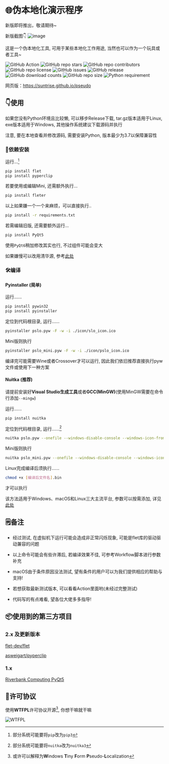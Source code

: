 # 🌐伪本地化演示程序

新版即将推出，敬请期待~

新版截图👇
![image](https://github.com/suntrise/Pseudo-localization-Demo/assets/89229642/128a04f0-cf92-4408-b74c-17d6ae7d66f8)


这是一个伪本地化工具, 可用于某些本地化工作用途, 当然也可以作为一个玩具或者工具~

![GitHub Action](https://github.com/suntrise/Pseudo-localization-Demo/actions/workflows/build.yml/badge.svg)
![GitHub repo stars](https://img.shields.io/github/stars/suntrise/Pseudo-localization-Demo)
![GitHub repo contributors](https://img.shields.io/github/contributors/suntrise/Pseudo-localization-Demo)
![GitHub repo license](https://img.shields.io/github/license/suntrise/Pseudo-localization-Demo)
![GitHub issues](https://img.shields.io/github/issues/suntrise/Pseudo-localization-Demo)
![GitHub release](https://img.shields.io/github/v/release/suntrise/Pseudo-localization-Demo)
![GitHub download counts](https://img.shields.io/github/downloads/suntrise/Pseudo-localization-Demo/total)
![GitHub repo size](https://img.shields.io/github/repo-size/suntrise/Pseudo-localization-Demo)
![Python requirement](https://img.shields.io/badge/python-≥3.7-brightgreen?logo=python)


网页版：https://suntrise.github.io/pseudo

## 👇使用

如果您没有Python环境且比较懒, 可以移步Release下载, tar.gz版本适用于Linux, exe版本适用于Windows, 其他操作系统建议下载源码并执行

注意, 要在本地查看并修改源码, 需要安装Python, 版本最少为3.7以保障兼容性

### 🚀依赖安装

运行...[^1]

~~~Bash
pip install flet
pip install pyperclip
~~~

若要使用或编辑Mini, 还需额外执行...

~~~Bash
pip install fleter
~~~

以上如果嫌一个一个来麻烦，可以直接执行..

~~~Bash
pip install -r requirements.txt
~~~

若需编辑旧版, 还需要额外运行...

~~~Bash
pip install PyQt5 
~~~

使用`PyQt6`稍加修改其实也行, 不过组件可能会变大

如果嫌慢可以改用清华源, 参考[此处](https://mirrors.tuna.tsinghua.edu.cn/help/pypi/)

### 🛠️编译

#### Pyinstaller (简单)

运行......

~~~Bash
pip install pywin32
pip install pyinstaller
~~~

定位到代码根目录, 运行......

~~~Bash
pyinstaller pslo.pyw -F -w -i ./icon/slo_icon.ico
~~~

Mini版则执行

~~~Bash
pyinstaller pslo_mini.pyw -F -w -i ./icon/pslo_icon.ico
~~~

编译完可能需要Wine或者Crossover才可以运行, 因此我们依旧推荐直接执行pyw文件或使用下一种方案

#### Nuitka (推荐)

请提前安装好**Visual Studio生成工具**或者**GCC(MinGW)**(使用MinGW需要在命令行添加`--mingw`)

运行......

~~~Bash
pip install nuitka
~~~

定位到代码根目录, 运行......[^2]

~~~Bash
nuitka pslo.pyw --onefile --windows-disable-console --windows-icon-from-ico=./icon/pslo_icon.ico --standalone --show-progress
~~~

Mini版则执行

~~~Bash
nuitka pslo_mini.pyw --onefile --windows-disable-console --windows-icon-from-ico=./icon/pslo_icon.ico --standalone --show-progress
~~~

Linux完成编译后须执行......

~~~Bash
chmod +x [编译后文件名].bin
~~~

才可以执行

该方法适用于Windows、macOS和Linux三大主流平台, 参数可以按需添加, 详见[此处](https://github.com/Nuitka/Nuitka/)

## 🗒️备注

- 经过测试, 在虚拟机下运行可能会造成非正常闪烁现象, 可能是flet库的驱动驱动兼容的问题

- 以上命令可能会有些许滞后, 若编译效果不佳, 可参考Workflow脚本进行参数补充

- macOS由于条件原因没法测试, 望有条件的用户可以为我们提供相应的帮助与支持!

- 若想获取最新测试版本, 可以看看Action里面哟(未经过完整测试)

- 代码写的有点难看, 望各位大佬多多指导!

## 📦使用到的第三方项目

### 2.x 及更新版本

[flet-dev/flet](https://github.com/flet-dev/flet)

[asweigart/pyperclip](https://github.com/asweigart/pyperclip)

### 1.x

[Riverbank Computing PyQt5](https://www.riverbankcomputing.com/software/pyqt/)

## 📄许可协议

使用**WTFPL**许可协议开源[^3], 你想干嘛就干嘛

![WTFPL](http://www.wtfpl.net/wp-content/uploads/2012/12/wtfpl-badge-1.png)

[^1]: 部分系统可能要将`pip`改为`pip3`

[^2]: 部分系统可能要将`nuitka`改为`nuitka3`

[^3]: 或许可以解释为**W**indows **T**iny **F**orm **P**seudo-**L**ocalization
